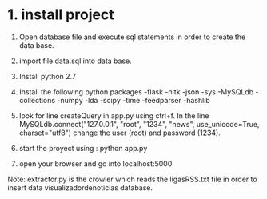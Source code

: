 # 1. install project 
1. Open database file and execute sql statements in order to create the data base.
2. import file data.sql into data base. 
3. Install python 2.7
4. Install the following python packages
-flask
-nltk
-json
-sys
-MySQLdb
-collections
-numpy
-lda
-scipy
-time
-feedparser
-hashlib

5. look for line createQuery in app.py using ctrl+f. In the line MySQLdb.connect("127.0.0.1", "root", "1234", "news", use_unicode=True, charset="utf8") change the user (root) and password (1234).
6. start the proyect using : python app.py
7. open your browser and go into localhost:5000

Note:
extractor.py is the crowler which reads the ligasRSS.txt file in order to insert data visualizadordenoticias database.

 
